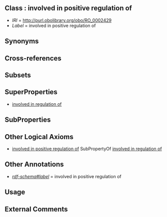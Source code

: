 
## Class : involved in positive regulation of

 * *IRI* = http://purl.obolibrary.org/obo/RO_0002429
 * *Label* = involved in positive regulation of

## Synonyms


## Cross-references


## Subsets


## SuperProperties

 * [involved in regulation of](../../RO/28/RO_0002428.md)

## SubProperties


## Other Logical Axioms

 * [involved in positive regulation of](../../RO/29/RO_0002429.md) SubPropertyOf [involved in regulation of](../../RO/28/RO_0002428.md)

## Other Annotations

 * *[rdf-schema#label](../../el/rdf-schema#label.md)* = involved in positive regulation of

## Usage


## External Comments

